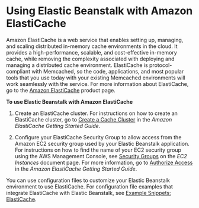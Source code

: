 # Using Elastic Beanstalk with Amazon ElastiCache<a name="AWSHowTo.ElastiCache"></a>

Amazon ElastiCache is a web service that enables setting up, managing, and scaling distributed in\-memory cache environments in the cloud\. It provides a high\-performance, scalable, and cost\-effective in\-memory cache, while removing the complexity associated with deploying and managing a distributed cache environment\. ElastiCache is protocol\-compliant with Memcached, so the code, applications, and most popular tools that you use today with your existing Memcached environments will work seamlessly with the service\. For more information about ElastiCache, go to the [Amazon ElastiCache](https://aws.amazon.com/elasticache/) product page\.

**To use Elastic Beanstalk with Amazon ElastiCache**

1. Create an ElastiCache cluster\. For instructions on how to create an ElastiCache cluster, go to [Create a Cache Cluster](https://docs.aws.amazon.com/AmazonElastiCache/latest/UserGuide/GettingStarted.CreateCluster.html) in the *Amazon ElastiCache Getting Started Guide*\.

1. Configure your ElastiCache Security Group to allow access from the Amazon EC2 security group used by your Elastic Beanstalk application\. For instructions on how to find the name of your EC2 security group using the AWS Management Console, see [Security Groups](using-features.managing.ec2.md#using-features.managing.ec2.securitygroups) on the *EC2 Instances* document page\. For more information, go to [Authorize Access](https://docs.aws.amazon.com/AmazonElastiCache/latest/UserGuide/GettingStarted.AuthorizeAccess.html) in the *Amazon ElastiCache Getting Started Guide*\.

You can use configuration files to customize your Elastic Beanstalk environment to use ElastiCache\. For configuration file examples that integrate ElastiCache with Elastic Beanstalk, see [Example Snippets: ElastiCache](customize-environment-resources-elasticache.md)\. 